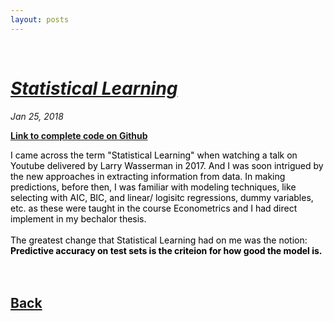 ```yaml
---
layout: posts
---
```


<br>

# [_Statistical Learning_](./index.html)
<i>Jan 25, 2018</i>

<a href="https://github.com/yipeichan/Statistical-Learning"><b>Link to complete code on Github</b></a>

<div class="f"><font color="black">
I came across the term "Statistical Learning" when watching a talk on Youtube delivered by Larry Wasserman in 2017. And I was soon intrigued by the new approaches in extracting information from data. In making predictions, before then, I was familiar with modeling techniques, like selecting with AIC, BIC, and linear/ logisitc regressions, dummy variables, etc. as these were taught in the course Econometrics and I had direct implement in my bechalor thesis.<br>
<br>
The greatest change that Statistical Learning had on me was the notion: <br>
<b>Predictive accuracy on test sets is the criteion for how good the model is.</b><br>
  


</font>
</div>



<br>
<br>


## [Back](./)

